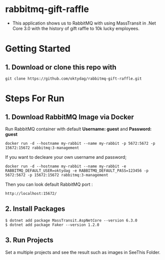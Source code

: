 # rabbitmq-gift-raffle

- This application shows us to RabbitMQ with using MassTransit in .Net Core 3.0 with the history of gift raffle to 10k lucky employees. 

 # Getting Started

## 1. Download or clone this repo with

```
git clone https://github.com/oktydag/rabbitmq-gift-raffle.git
```


# Steps For Run
## 1.  Download RabbitMQ Image via Docker

Run RabbitMQ container with default **Username: guest** and **Password: guest**

```
docker run -d --hostname my-rabbit --name my-rabbit -p 5672:5672 -p 15672:15672 rabbitmq:3-management
```

If you want to decleare your own username and password;

```
docker run -d --hostname my-rabbit --name my-rabbit -e RABBITMQ_DEFAULT_USER=oktydag -e RABBITMQ_DEFAULT_PASS=123456 -p 5672:5672 -p 15672:15672 rabbitmq:3-management
```

Then you can look default RabbitMQ port : 

```
http://localhost:15672/
```

## 2.  Install Packages

```
$ dotnet add package MassTransit.AspNetCore --version 6.3.0
$ dotnet add package Faker --version 1.2.0
```

## 3. Run Projects

Set a multiple projects and see the result such as images in SeeThis Folder.
